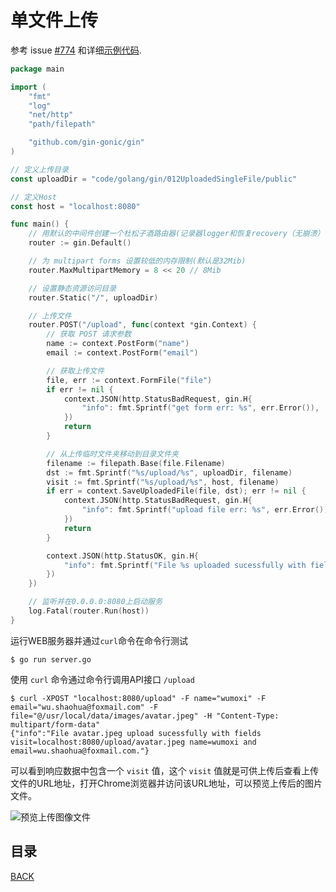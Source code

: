 # 单文件上传

参考 issue [#774](https://github.com/gin-gonic/gin/issues/774) 和详细[示例代码](https://github.com/gin-gonic/examples/tree/master/upload-file/single).

```go
package main

import (
	"fmt"
	"log"
	"net/http"
	"path/filepath"

	"github.com/gin-gonic/gin"
)

// 定义上传目录
const uploadDir = "code/golang/gin/012UploadedSingleFile/public"

// 定义Host
const host = "localhost:8080"

func main() {
	// 用默认的中间件创建一个杜松子酒路由器(记录器logger和恢复recovery（无崩溃）中间件)
	router := gin.Default()

	// 为 multipart forms 设置较低的内存限制(默认是32Mib)
	router.MaxMultipartMemory = 8 << 20 // 8Mib

	// 设置静态资源访问目录
	router.Static("/", uploadDir)

	// 上传文件
	router.POST("/upload", func(context *gin.Context) {
		// 获取 POST 请求参数
		name := context.PostForm("name")
		email := context.PostForm("email")

		// 获取上传文件
		file, err := context.FormFile("file")
		if err != nil {
			context.JSON(http.StatusBadRequest, gin.H{
				"info": fmt.Sprintf("get form err: %s", err.Error()),
			})
			return
		}

		// 从上传临时文件夹移动到目录文件夹
		filename := filepath.Base(file.Filename)
		dst := fmt.Sprintf("%s/upload/%s", uploadDir, filename)
		visit := fmt.Sprintf("%s/upload/%s", host, filename)
		if err = context.SaveUploadedFile(file, dst); err != nil {
			context.JSON(http.StatusBadRequest, gin.H{
				"info": fmt.Sprintf("upload file err: %s", err.Error()),
			})
			return
		}

		context.JSON(http.StatusOK, gin.H{
			"info": fmt.Sprintf("File %s uploaded sucessfully with fields visit=%s name=%s and email=%s.", file.Filename, visit, name, email),
		})
	})

	// 监听并在0.0.0.0:8080上启动服务
	log.Fatal(router.Run(host))
}
```

运行WEB服务器并通过`curl`命令在命令行测试

```shell
$ go run server.go
```

使用 `curl` 命令通过命令行调用API接口 `/upload`

```shell
$ curl -XPOST "localhost:8080/upload" -F name="wumoxi" -F email="wu.shaohua@foxmail.com" -F file="@/usr/local/data/images/avatar.jpeg" -H "Content-Type: multipart/form-data"
{"info":"File avatar.jpeg upload sucessfully with fields visit=localhost:8080/upload/avatar.jpeg name=wumoxi and email=wu.shaohua@foxmail.com."}
```

可以看到响应数据中包含一个 `visit` 值，这个 `visit` 值就是可供上传后查看上传文件的URL地址，打开Chrome浏览器并访问该URL地址，可以预览上传后的图片文件。

![预览上传图像文件](https://lucklit.oss-cn-beijing.aliyuncs.com/written/Snip20191218_65.png)

## 目录

[BACK](../GinUse.md)